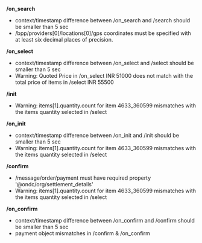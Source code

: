 **/on_search**
- context/timestamp difference between /on_search and /search should be smaller than 5 sec
- /bpp/providers[0]/locations[0]/gps coordinates must be specified with at least six decimal places of precision.

**/on_select**
- context/timestamp difference between /on_select and /select should be smaller than 5 sec
- Warning: Quoted Price in /on_select INR 51000 does not match with the total price of items in /select INR 55500

**/init**
- Warning: items[1].quantity.count for item 4633_360599 mismatches with the items quantity selected in /select

**/on_init**
- context/timestamp difference between /on_init and /init should be smaller than 5 sec
- Warning: items[1].quantity.count for item 4633_360599 mismatches with the items quantity selected in /select

**/confirm**
- /message/order/payment must have required property '@ondc/org/settlement_details'
- Warning: items[1].quantity.count for item 4633_360599 mismatches with the items quantity selected in /select

**/on_confirm**
- context/timestamp difference between /on_confirm and /confirm should be smaller than 5 sec
- payment object mismatches in /confirm & /on_confirm

